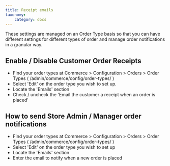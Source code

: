 ```yaml
---
title: Receipt emails
taxonomy:
    category: docs
---
```


These settings are managed on an Order Type basis so that you can have different settings for different types of order and manage order notifications in a granular way.

## Enable / Disable Customer Order Receipts

 - Find your order types at Commerce > Configuration > Orders > Order Types ( /admin/commerce/config/order-types/ )
 - Select 'Edit' on the order type you wish to set up.
 - Locate the 'Emails' section
 - Check / uncheck the 'Email the customer a receipt when an order is placed' 

## How to send Store Admin / Manager order notifications

 - Find your order types at Commerce > Configuration > Orders > Order Types ( /admin/commerce/config/order-types/ )
 - Select 'Edit' on the order type you wish to set up
 - Locate the 'Emails' section
 - Enter the email to notify when a new order is placed
 
